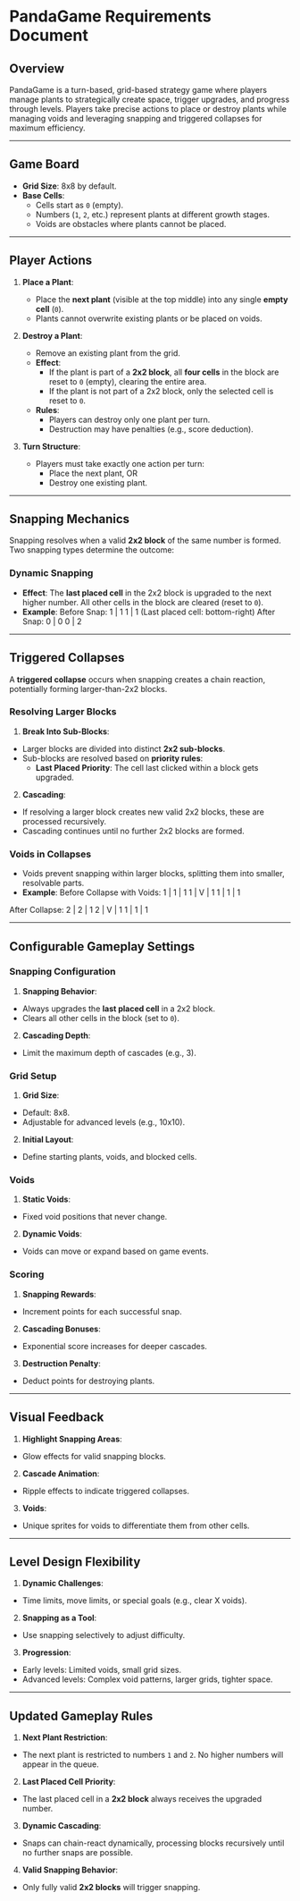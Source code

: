 # PandaGame Requirements Document

## Overview
PandaGame is a turn-based, grid-based strategy game where players manage plants to strategically create space, trigger upgrades, and progress through levels. Players take precise actions to place or destroy plants while managing voids and leveraging snapping and triggered collapses for maximum efficiency.

---

## Game Board
- **Grid Size**: 8x8 by default.
- **Base Cells**:
  - Cells start as `0` (empty).
  - Numbers (`1`, `2`, etc.) represent plants at different growth stages.
  - Voids are obstacles where plants cannot be placed.

---

## Player Actions
1. **Place a Plant**:
   - Place the **next plant** (visible at the top middle) into any single **empty cell** (`0`).
   - Plants cannot overwrite existing plants or be placed on voids.

2. **Destroy a Plant**:
   - Remove an existing plant from the grid.
   - **Effect**:
     - If the plant is part of a **2x2 block**, all **four cells** in the block are reset to `0` (empty), clearing the entire area.
     - If the plant is not part of a 2x2 block, only the selected cell is reset to `0`.
   - **Rules**:
     - Players can destroy only one plant per turn.
     - Destruction may have penalties (e.g., score deduction).

3. **Turn Structure**:
   - Players must take exactly one action per turn:
     - Place the next plant, OR
     - Destroy one existing plant.

---

## Snapping Mechanics
Snapping resolves when a valid **2x2 block** of the same number is formed. Two snapping types determine the outcome:

### Dynamic Snapping
- **Effect**: The **last placed cell** in the 2x2 block is upgraded to the next higher number. All other cells in the block are cleared (reset to `0`).
- **Example**:
Before Snap: 1 | 1 1 | 1 (Last placed cell: bottom-right) After Snap: 0 | 0 0 | 2
---

## Triggered Collapses
A **triggered collapse** occurs when snapping creates a chain reaction, potentially forming larger-than-2x2 blocks.

### Resolving Larger Blocks
1. **Break Into Sub-Blocks**:
 - Larger blocks are divided into distinct **2x2 sub-blocks**.
 - Sub-blocks are resolved based on **priority rules**:
   - **Last Placed Priority**: The cell last clicked within a block gets upgraded.

2. **Cascading**:
 - If resolving a larger block creates new valid 2x2 blocks, these are processed recursively.
 - Cascading continues until no further 2x2 blocks are formed.

### Voids in Collapses
- Voids prevent snapping within larger blocks, splitting them into smaller, resolvable parts.
- **Example**:
Before Collapse with Voids: 1 | 1 | 1 1 | V | 1 1 | 1 | 1

After Collapse: 2 | 2 | 1 2 | V | 1 1 | 1 | 1


---

## Configurable Gameplay Settings

### Snapping Configuration
1. **Snapping Behavior**:
 - Always upgrades the **last placed cell** in a 2x2 block.
 - Clears all other cells in the block (set to `0`).
2. **Cascading Depth**:
 - Limit the maximum depth of cascades (e.g., 3).

### Grid Setup
1. **Grid Size**:
 - Default: 8x8.
 - Adjustable for advanced levels (e.g., 10x10).
2. **Initial Layout**:
 - Define starting plants, voids, and blocked cells.

### Voids
1. **Static Voids**:
 - Fixed void positions that never change.
2. **Dynamic Voids**:
 - Voids can move or expand based on game events.

### Scoring
1. **Snapping Rewards**:
 - Increment points for each successful snap.
2. **Cascading Bonuses**:
 - Exponential score increases for deeper cascades.
3. **Destruction Penalty**:
 - Deduct points for destroying plants.

---

## Visual Feedback
1. **Highlight Snapping Areas**:
 - Glow effects for valid snapping blocks.
2. **Cascade Animation**:
 - Ripple effects to indicate triggered collapses.
3. **Voids**:
 - Unique sprites for voids to differentiate them from other cells.

---

## Level Design Flexibility
1. **Dynamic Challenges**:
 - Time limits, move limits, or special goals (e.g., clear X voids).
2. **Snapping as a Tool**:
 - Use snapping selectively to adjust difficulty.
3. **Progression**:
 - Early levels: Limited voids, small grid sizes.
 - Advanced levels: Complex void patterns, larger grids, tighter space.

---

## Updated Gameplay Rules
1. **Next Plant Restriction**:
 - The next plant is restricted to numbers `1` and `2`. No higher numbers will appear in the queue.
2. **Last Placed Cell Priority**:
 - The last placed cell in a **2x2 block** always receives the upgraded number.
3. **Dynamic Cascading**:
 - Snaps can chain-react dynamically, processing blocks recursively until no further snaps are possible.
4. **Valid Snapping Behavior**:
 - Only fully valid **2x2 blocks** will trigger snapping.
